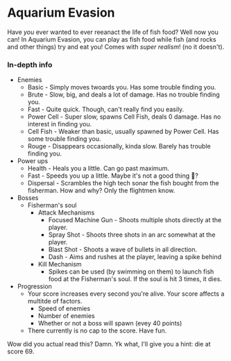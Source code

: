 # Aquarium Evasion

Have *you* ever wanted to ever reeanact the life of fish food? Well now you can! In Aquarium Evasion, you can play as fish food while fish (and rocks and other things) try and eat you! Comes with *super realism*! (no it doesn't).

### In-depth info
- Enemies
  - Basic - Simply moves twoards you. Has some trouble finding you.
  - Brute - Slow, big, and deals a lot of damage. Has no trouble finding you.
  - Fast - Quite quick. Though, can't really find you easily.
  - Power Cell - Super slow, spawns Cell Fish, deals 0 damage. Has no interest in finding you.
  - Cell Fish - Weaker than basic, usually spawned by Power Cell. Has some trouble finding you. 
  - Rouge - Disappears occasionally, kinda slow. Barely has trouble finding you.
- Power ups
  - Health - Heals you a little. Can go past maximum.
  - Fast - Speeds you up a little. Maybe it's not a good thing 🤔?
  - Dispersal - Scrambles the high tech sonar the fish bought from the fisherman. How and why? Only the flightmen know.
- Bosses
  - Fisherman's soul
    - Attack Mechanisms
      - Focused Machine Gun - Shoots multiple shots directly at the player.
      - Spray Shot - Shoots three shots in an arc somewhat at the player.
      - Blast Shot - Shoots a wave of bullets in all direction.
      - Dash - Aims and rushes at the player, leaving a spike behind
    - Kill Mechanism
      - Spikes can be used (by swimming on them) to launch fish food at the Fisherman's soul. If the soul is hit 3 times, it dies.
- Progression 
  - Your score increases every second you're alive. Your score affects a multitde of factors.
    - Speed of enemies
    - Number of enemies
    - Whether or not a boss will spawn (evey 40 points)
  - There currently is no cap to the score. Have fun.
  
 Wow did you actual read this? Damn. Yk what, I'll give you a hint: die at score 69.
